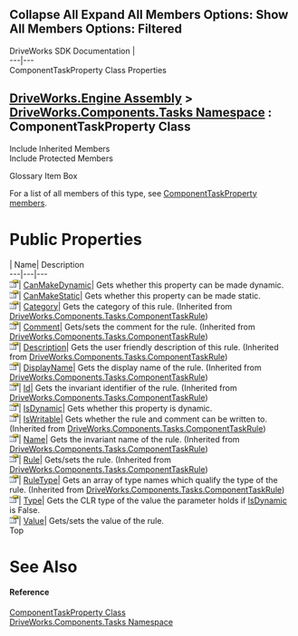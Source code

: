 Collapse All Expand All Members Options: Show All  Members Options: Filtered   
---  
DriveWorks SDK Documentation  |   
---|---  
ComponentTaskProperty Class Properties   
  
[DriveWorks.Engine Assembly](topic2156.md) > [DriveWorks.Components.Tasks Namespace](topic6391.md) : ComponentTaskProperty Class  
---  
  
Include Inherited Members    
Include Protected Members    


Glossary Item Box

For a list of all members of this type, see [ComponentTaskProperty members](topic6634.md).

# Public Properties

| Name| Description  
---|---|---  
![Public Property](dotnetimages/publicProperty.gif)| [CanMakeDynamic](topic6641.md)| Gets whether this property can be made dynamic.   
![Public Property](dotnetimages/publicProperty.gif)| [CanMakeStatic](topic6642.md)| Gets whether this property can be made static.   
![Public Property](dotnetimages/publicProperty.gif)| [Category](topic6712.md)| Gets the category of this rule. (Inherited from [DriveWorks.Components.Tasks.ComponentTaskRule](topic6704.md))  
![Public Property](dotnetimages/publicProperty.gif)| [Comment](topic6713.md)| Gets/sets the comment for the rule. (Inherited from [DriveWorks.Components.Tasks.ComponentTaskRule](topic6704.md))  
![Public Property](dotnetimages/publicProperty.gif)| [Description](topic6714.md)| Gets the user friendly description of this rule. (Inherited from [DriveWorks.Components.Tasks.ComponentTaskRule](topic6704.md))  
![Public Property](dotnetimages/publicProperty.gif)| [DisplayName](topic6715.md)| Gets the display name of the rule. (Inherited from [DriveWorks.Components.Tasks.ComponentTaskRule](topic6704.md))  
![Public Property](dotnetimages/publicProperty.gif)| [Id](topic6716.md)| Gets the invariant identifier of the rule. (Inherited from [DriveWorks.Components.Tasks.ComponentTaskRule](topic6704.md))  
![Public Property](dotnetimages/publicProperty.gif)| [IsDynamic](topic6643.md)| Gets whether this property is dynamic.   
![Public Property](dotnetimages/publicProperty.gif)| [IsWritable](topic6717.md)| Gets whether the rule and comment can be written to. (Inherited from [DriveWorks.Components.Tasks.ComponentTaskRule](topic6704.md))  
![Public Property](dotnetimages/publicProperty.gif)| [Name](topic6718.md)| Gets the invariant name of the rule. (Inherited from [DriveWorks.Components.Tasks.ComponentTaskRule](topic6704.md))  
![Public Property](dotnetimages/publicProperty.gif)| [Rule](topic6719.md)| Gets/sets the rule. (Inherited from [DriveWorks.Components.Tasks.ComponentTaskRule](topic6704.md))  
![Public Property](dotnetimages/publicProperty.gif)| [RuleType](topic6720.md)| Gets an array of type names which qualify the type of the rule. (Inherited from [DriveWorks.Components.Tasks.ComponentTaskRule](topic6704.md))  
![Public Property](dotnetimages/publicProperty.gif)| [Type](topic6644.md)| Gets the CLR type of the value the parameter holds if [IsDynamic](topic6643.md) is False.   
![Public Property](dotnetimages/publicProperty.gif)| [Value](topic6645.md)| Gets/sets the value of the rule.   
Top

# See Also

#### Reference

[ComponentTaskProperty Class](topic6633.md)   
[DriveWorks.Components.Tasks Namespace](topic6391.md)


